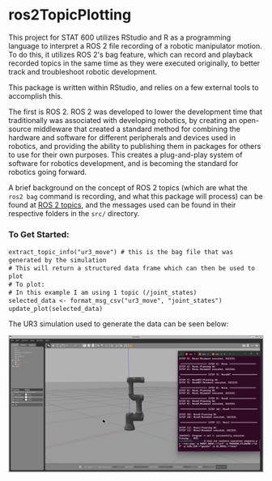 # ros2TopicPlotting

This project for STAT 600 utilizes RStudio and R as a programming language to interpret a ROS 2 file recording of a robotic manipulator motion. To do this, it utilizes ROS 2's bag feature, which can record and playback recorded topics in the same time as they were executed originally, to better track and troubleshoot robotic development.

This package is written within RStudio, and relies on a few external tools to accomplish this. 

The first is ROS 2. ROS 2 was developed to lower the development time that traditionally was associated with developing robotics, by creating an open-source middleware that created a standard method for combining the hardware and software for different peripherals and devices used in robotics, and providing the ability to publishing them in packages for others to use for their own purposes. This creates a plug-and-play system of software for robotics development, and is becoming the standard for robotics going forward. 

A brief background on the concept of ROS 2 topics (which are what the `ros2 bag` command is recording, and what this package will process) can be found at [ROS 2 topics](https://docs.ros.org/en/humble/Tutorials/Beginner-CLI-Tools/Understanding-ROS2-Topics/Understanding-ROS2-Topics.html), and the messages used can be found in their respective folders in the `src/` directory.

### To Get Started:
```
extract_topic_info("ur3_move") # this is the bag file that was generated by the simulation
# This will return a structured data frame which can then be used to plot
# To plot:
# In this example I am using 1 topic (/joint_states)
selected_data <- format_msg_csv("ur3_move", "joint_states")
update_plot(selected_data)
```

The UR3 simulation used to generate the data can be seen below:

![](vignettes/ur3_move.gif)
